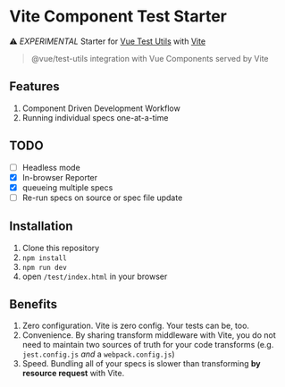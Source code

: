 # Vite Component Test Starter

⚠️ *EXPERIMENTAL* Starter for [Vue Test Utils](https://github.com/vuejs/vue-test-utils-next) with [Vite](https://github.com/vuejs/vite)

> @vue/test-utils integration with Vue Components served by Vite

## Features
1. Component Driven Development Workflow
2. Running individual specs one-at-a-time

## TODO
- [ ] Headless mode
- [x] In-browser Reporter
- [x] queueing multiple specs
- [ ] Re-run specs on source or spec file update

## Installation

1. Clone this repository
2. `npm install`
3. `npm run dev`
4.  open `/test/index.html` in your browser

## Benefits

1. Zero configuration. Vite is zero config. Your tests can be, too.
1. Convenience. By sharing transform middleware with Vite, you do not need to maintain two sources of truth for your code transforms (e.g. `jest.config.js` _and_ a `webpack.config.js`)
1. Speed. Bundling all of your specs is slower than transforming **by resource request** with Vite. 
